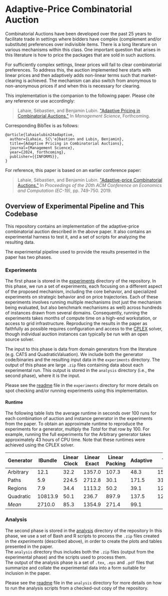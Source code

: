 # Adaptive-Price Combinatorial Auction

Combinatorial Auctions have been developed over the past 25 years to facilitate trade in settings where bidders have complex 
(complement and/or substitute) preferences over indivisible items.  There is a long literature on various mechanisms within
this class.  One important question that arises in this literature is how to price the packages that are sold in such auctions.

For sufficiently complex settings, linear prices will fail to clear combinatorial preferences.  To address this, the auction
implemented here starts with linear prices and then adaptively adds non-linear terms such that market-clearing
is achieved.  The mechanism can also switch from anonymous to non-anonymous prices if and when this is necessary for
clearing.

This implementation is the companion to the following paper.  Please cite any reference or use accordingly:

> Lahaie, Sébastien, and Benjamin Lubin. ["Adaptive Pricing in Combinatorial Auctions."](https://pubsonline.informs.org/action/doSearch?AllField=adaptive+pricing+in+combinatorial+auctions&SeriesKey=mnsc) In _Management Science_, Forthcoming.

Corresponding BibTex is as follows:

```
@article{lahaielubin24adaptive,
  author={Lahaie, S{\'e}bastien and Lubin, Benjamin},
  title={Adaptive Pricing in Combinatorial Auctions},
  journal={Management Science},
  year={2024, forthcoming},
  publisher={{INFORMS}},
}
```

For reference, this paper is based on an earlier conference paper:

> Lahaie, Sébastien, and Benjamin Lubin. ["Adaptive-price Combinatorial Auctions."](https://dl.acm.org/doi/abs/10.1145/3328526.3329615) In _Proceedings of the 20th ACM Conference on Economics and Computation (EC-19)_, pp. 749-750. 2019.

## Overview of Experimental Pipeline and This Codebase

This repository contains an implementation of the adaptive-price
combinatorial auction described in the above paper.  It also contains an 
experimental harness to test it, and a set of scripts for analyzing the 
resulting data. 

The experimental pipeline used to provide the results 
presented in the paper has two phases.

### Experiments

The first phase is stored in the [experiments](https://github.com/blubin/Adaptive-Price-CA/blob/main/experiments/) 
directory of the 
repository.  In this phase, we run a set of experiments, each focusing on a
different aspect of the proposed mechanism, including the core
behavior, and specialized experiments on strategic behavior and on
price trajectories.  Each of these experiments involves running
multiple mechanisms (not just the mechanism being evaluated, but 
also benchmark mechanisms as well) across hundreds of instances 
drawn from several domains.  Consequently, running the experiments 
takes months of compute time on a high-end workstation, or access to 
grid infrastructure. Reproducing the results in the paper as faithfully
as possible requires configuration and access to the 
[CPLEX](https://www.ibm.com/products/ilog-cplex-optimization-studio)
solver, though individual auction instances can typically be run with
an open source solver.  

The input to this phase is data from domain generators 
from the literature (e.g. CATS and QuadraticValuation).  We include both the 
generator code/binaries and the resulting input data 
in the `experiments` directory.  The output of this phase are large `.zip` files
containing data about each experimental run.  This output is
stored in the `analysis` directory (i.e., the second phase), where it is the input.

Please see the [readme](https://github.com/blubin/Adaptive-Price-CA/blob/main/experiments/readme.md) 
file in the `experiments` directory for more details on spot checking 
and/or running experiments using this implementation.

#### Runtime

The following table lists the average runtime in seconds over 100 runs for each combination of auction and instance generator in the experiments from the paper. To obtain an approximate runtime to reproduce the experiments for a generator, multiply the _Total_ for that row by 100. For example, running the full experiments for the Arbitrary generator takes approximately 43 hours of CPU time. Note that these runtimes were achieved using the CPLEX solver. 

| Generator | IBundle | Linear Clock | Linear Exact | Linear Packing | Adaptive | *Total* |
|-----------|---------|--------------|--------------|----------------|----------|-------|
| Arbitrary | 12.1 | 32.2 | 1357.0 | 107.3 | 48.3 | 1556.9 |
| Paths | 5.9 | 224.5 | 2712.8 | 30.1 | 171.5 | 3144.8 |
| Regions | 7.9 | 34.4 | 1113.2 | 50.2 | 39.1 | 1244.8 |
| Quadratic | 10813.9 | 50.1 | 236.7 | 897.9 | 137.5 | 12136.1 |
| *Mean* | 2710.0 | 85.3 | 1354.9 | 271.4 | 99.1 |  |



### Analysis

The second phase is stored in the [analysis](https://github.com/blubin/Adaptive-Price-CA/blob/main/analysis/) 
directory of the repository
In this phase, we use a set of Bash and R scripts to
process the `.zip` files created in the *experiments* (described above), 
in order to create the plots and tables presented in the paper.  
The `analysis` directory thus includes both the 
`.zip` files (output from the experimental phase) and the scripts used to process them.  
The output of the analysis phase is a set of `.tex`, `.eps` and `.pdf` 
files that summarize and collate the experimental data into a form suitable 
for inclusion in the paper.

Please see the [readme](https://github.com/blubin/Adaptive-Price-CA/blob/main/analysis/readme.md) 
file in the `analysis` directory for more details on how
to run the analysis scripts from a checked-out copy of the repository.
